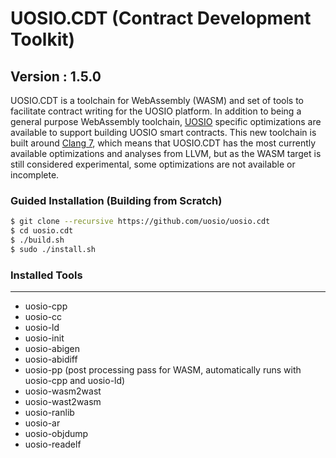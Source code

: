 # UOSIO.CDT (Contract Development Toolkit)
## Version : 1.5.0

UOSIO.CDT is a toolchain for WebAssembly (WASM) and set of tools to facilitate contract writing for the UOSIO platform.  In addition to being a general purpose WebAssembly toolchain, [UOSIO](https://github.com/uosio/uos) specific optimizations are available to support building UOSIO smart contracts.  This new toolchain is built around [Clang 7](https://github.com/uosio/llvm), which means that UOSIO.CDT has the most currently available optimizations and analyses from LLVM, but as the WASM target is still considered experimental, some optimizations are not available or incomplete.

### Guided Installation (Building from Scratch)
```sh
$ git clone --recursive https://github.com/uosio/uosio.cdt
$ cd uosio.cdt
$ ./build.sh
$ sudo ./install.sh
```

### Installed Tools
---
* uosio-cpp
* uosio-cc
* uosio-ld
* uosio-init
* uosio-abigen
* uosio-abidiff
* uosio-pp (post processing pass for WASM, automatically runs with uosio-cpp and uosio-ld)
* uosio-wasm2wast
* uosio-wast2wasm
* uosio-ranlib
* uosio-ar
* uosio-objdump
* uosio-readelf
